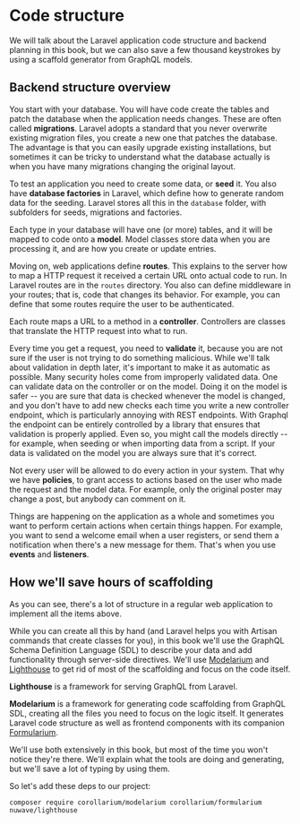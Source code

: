 # Code structure

We will talk about the Laravel application code structure and backend planning in this book, but we can also save a few thousand keystrokes by using a scaffold generator from GraphQL models.

## Backend structure overview

You start with your database. You will have code create the tables and patch the database when the application needs changes. These are often called **migrations**. Laravel adopts a standard that you never overwrite existing migration files, you create a new one that patches the database. The advantage is that you can easily upgrade existing installations, but sometimes it can be tricky to understand what the database actually is when you have many migrations changing the original layout.

To test an application you need to create some data, or **seed** it. You also have **database factories** in Laravel, which define how to generate random data for the seeding. Laravel stores all this in the `database` folder, with subfolders for seeds, migrations and factories.

Each type in your database will have one (or more) tables, and it will be mapped to code onto a **model**. Model classes store data when you are processing it, and are how you create or update entries.

Moving on, web applications define **routes**. This explains to the server how to map a HTTP request it received a certain URL onto actual code to run. In Laravel routes are in the `routes` directory. You also can define middleware in your routes; that is, code that changes its behavior. For example, you can define that some routes require the user to be authenticated.

Each route maps a URL to a method in a **controller**. Controllers are classes that translate the HTTP request into what to run.

Every time you get a request, you need to **validate** it, because you are not sure if the user is not trying to do something malicious. While we'll talk about validation in depth later, it's important to make it as automatic as possible. Many security holes come from improperly validated data. One can validate data on the controller or on the model. Doing it on the model is safer -- you are sure that data is checked whenever the model is changed, and you don't have to add new checks each time you write a new controller endpoint, which is particularly annoying with REST endpoints. With Graphql the endpoint can be entirely controlled by a library that ensures that validation is properly applied. Even so, you might call the models directly -- for example, when seeding or when importing data from a script. If your data is validated on the model you are always sure that it's correct.

Not every user will be allowed to do every action in your system. That why we have **policies**, to grant access to actions based on the user who made the request and the model data. For example, only the original poster may change a post, but anybody can comment on it.

Things are happening on the application as a whole and sometimes you want to perform certain actions when certain things happen. For example, you want to send a welcome email when a user registers, or send them a notification when there's a new message for them. That's when you use **events** and **listeners**.

## How we'll save hours of scaffolding

As you can see, there's a lot of structure in a regular web application to implement all the items above.

While you can create all this by hand (and Laravel helps you with Artisan commands that create classes for you), in this book we'll use the GraphQL Schema Definition Language (SDL) to describe your data and add functionality through server-side directives. We'll use [Modelarium](https://github.com/Corollarium/modelarium) and [Lighthouse](https://lighthouse-php.com) to get rid of most of the scaffolding and focus on the code itself.

**Lighthouse** is a framework for serving GraphQL from Laravel.

**Modelarium** is a framework for generating code scaffolding from GraphQL SDL, creating all the files you need to focus on the logic itself. It generates Laravel code structure as well as frontend components with its companion [Formularium](https://github.com/Corollarium/Formularium).

We'll use both extensively in this book, but most of the time you won't notice they're there. We'll explain what the tools are doing and generating, but we'll save a lot of typing by using them.

So let's add these deps to our project:

```
composer require corollarium/modelarium corollarium/formularium nuwave/lighthouse
```
